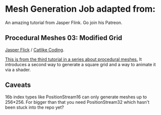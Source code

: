 # Mesh Generation Job adapted from:
An amazing tutorial from Jasper Flink. Go join his Patreon.

## Procedural Meshes 03: Modified Grid 
[Jasper Flick](https://catlikecoding.com/jasper-flick/) / [Catlike Coding](https://catlikecoding.com).

[This is from the third tutorial in a series about procedural meshes.](https://catlikecoding.com/unity/tutorials/procedural-meshes/modified-grid/) It introduces a second way to generate a square grid and a way to animate it via a shader.

## Caveats

16b index types like PositionStream16 can only generate meshes up to 256*256. For bigger than that you need PositionStream32 which hasn't been stuck into the repo yet?
